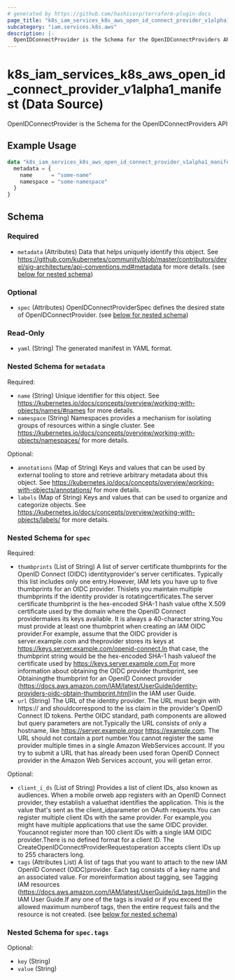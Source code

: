 ```yaml
---
# generated by https://github.com/hashicorp/terraform-plugin-docs
page_title: "k8s_iam_services_k8s_aws_open_id_connect_provider_v1alpha1_manifest Data Source - terraform-provider-k8s"
subcategory: "iam.services.k8s.aws"
description: |-
  OpenIDConnectProvider is the Schema for the OpenIDConnectProviders API
---
```


# k8s_iam_services_k8s_aws_open_id_connect_provider_v1alpha1_manifest (Data Source)

OpenIDConnectProvider is the Schema for the OpenIDConnectProviders API

## Example Usage

```terraform
data "k8s_iam_services_k8s_aws_open_id_connect_provider_v1alpha1_manifest" "example" {
  metadata = {
    name      = "some-name"
    namespace = "some-namespace"
  }
}
```

<!-- schema generated by tfplugindocs -->
## Schema

### Required

- `metadata` (Attributes) Data that helps uniquely identify this object. See https://github.com/kubernetes/community/blob/master/contributors/devel/sig-architecture/api-conventions.md#metadata for more details. (see [below for nested schema](#nestedatt--metadata))

### Optional

- `spec` (Attributes) OpenIDConnectProviderSpec defines the desired state of OpenIDConnectProvider. (see [below for nested schema](#nestedatt--spec))

### Read-Only

- `yaml` (String) The generated manifest in YAML format.

<a id="nestedatt--metadata"></a>
### Nested Schema for `metadata`

Required:

- `name` (String) Unique identifier for this object. See https://kubernetes.io/docs/concepts/overview/working-with-objects/names/#names for more details.
- `namespace` (String) Namespaces provides a mechanism for isolating groups of resources within a single cluster. See https://kubernetes.io/docs/concepts/overview/working-with-objects/namespaces/ for more details.

Optional:

- `annotations` (Map of String) Keys and values that can be used by external tooling to store and retrieve arbitrary metadata about this object. See https://kubernetes.io/docs/concepts/overview/working-with-objects/annotations/ for more details.
- `labels` (Map of String) Keys and values that can be used to organize and categorize objects. See https://kubernetes.io/docs/concepts/overview/working-with-objects/labels/ for more details.


<a id="nestedatt--spec"></a>
### Nested Schema for `spec`

Required:

- `thumbprints` (List of String) A list of server certificate thumbprints for the OpenID Connect (OIDC) identityprovider's server certificates. Typically this list includes only one entry.However, IAM lets you have up to five thumbprints for an OIDC provider. Thislets you maintain multiple thumbprints if the identity provider is rotatingcertificates.The server certificate thumbprint is the hex-encoded SHA-1 hash value ofthe X.509 certificate used by the domain where the OpenID Connect providermakes its keys available. It is always a 40-character string.You must provide at least one thumbprint when creating an IAM OIDC provider.For example, assume that the OIDC provider is server.example.com and theprovider stores its keys at https://keys.server.example.com/openid-connect.In that case, the thumbprint string would be the hex-encoded SHA-1 hash valueof the certificate used by https://keys.server.example.com.For more information about obtaining the OIDC provider thumbprint, see Obtainingthe thumbprint for an OpenID Connect provider (https://docs.aws.amazon.com/IAM/latest/UserGuide/identity-providers-oidc-obtain-thumbprint.html)in the IAM user Guide.
- `url` (String) The URL of the identity provider. The URL must begin with https:// and shouldcorrespond to the iss claim in the provider's OpenID Connect ID tokens. Perthe OIDC standard, path components are allowed but query parameters are not.Typically the URL consists of only a hostname, like https://server.example.orgor https://example.com. The URL should not contain a port number.You cannot register the same provider multiple times in a single Amazon WebServices account. If you try to submit a URL that has already been used foran OpenID Connect provider in the Amazon Web Services account, you will getan error.

Optional:

- `client_i_ds` (List of String) Provides a list of client IDs, also known as audiences. When a mobile orweb app registers with an OpenID Connect provider, they establish a valuethat identifies the application. This is the value that's sent as the client_idparameter on OAuth requests.You can register multiple client IDs with the same provider. For example,you might have multiple applications that use the same OIDC provider. Youcannot register more than 100 client IDs with a single IAM OIDC provider.There is no defined format for a client ID. The CreateOpenIDConnectProviderRequestoperation accepts client IDs up to 255 characters long.
- `tags` (Attributes List) A list of tags that you want to attach to the new IAM OpenID Connect (OIDC)provider. Each tag consists of a key name and an associated value. For moreinformation about tagging, see Tagging IAM resources (https://docs.aws.amazon.com/IAM/latest/UserGuide/id_tags.html)in the IAM User Guide.If any one of the tags is invalid or if you exceed the allowed maximum numberof tags, then the entire request fails and the resource is not created. (see [below for nested schema](#nestedatt--spec--tags))

<a id="nestedatt--spec--tags"></a>
### Nested Schema for `spec.tags`

Optional:

- `key` (String)
- `value` (String)
